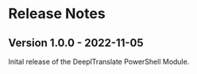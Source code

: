 # Release Notes

## Version 1.0.0 - 2022-11-05

Inital release of the DeeplTranslate PowerShell Module.
